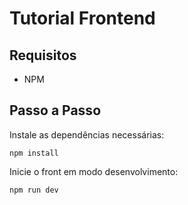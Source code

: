 # Tutorial Frontend

## Requisitos
- NPM

## Passo a Passo

Instale as dependências necessárias:

```
npm install

```

Inicie o front em modo desenvolvimento:

```
npm run dev

```

